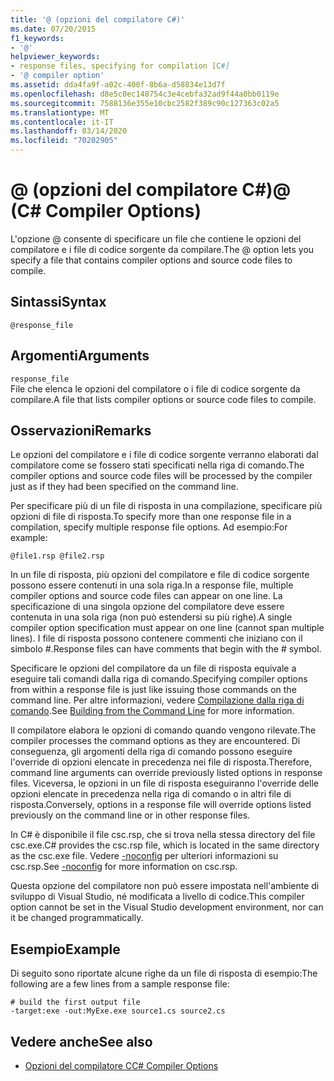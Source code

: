 ```yaml
---
title: '@ (opzioni del compilatore C#)'
ms.date: 07/20/2015
f1_keywords:
- '@'
helpviewer_keywords:
- response files, specifying for compilation [C#]
- '@ compiler option'
ms.assetid: dda4fa9f-a02c-400f-8b6a-d58834e13d7f
ms.openlocfilehash: d8e5c0ec148754c3e4cebfa32ad9f44a0bb0119e
ms.sourcegitcommit: 7588136e355e10cbc2582f389c90c127363c02a5
ms.translationtype: MT
ms.contentlocale: it-IT
ms.lasthandoff: 03/14/2020
ms.locfileid: "70202905"
---
```

# <a name="-c-compiler-options"></a><span data-ttu-id="5d73b-102">@ (opzioni del compilatore C#)</span><span class="sxs-lookup"><span data-stu-id="5d73b-102">@ (C# Compiler Options)</span></span>
<span data-ttu-id="5d73b-103">L'opzione @ consente di specificare un file che contiene le opzioni del compilatore e i file di codice sorgente da compilare.</span><span class="sxs-lookup"><span data-stu-id="5d73b-103">The @ option lets you specify a file that contains compiler options and source code files to compile.</span></span>  
  
## <a name="syntax"></a><span data-ttu-id="5d73b-104">Sintassi</span><span class="sxs-lookup"><span data-stu-id="5d73b-104">Syntax</span></span>  
  
```console  
@response_file  
```  
  
## <a name="arguments"></a><span data-ttu-id="5d73b-105">Argomenti</span><span class="sxs-lookup"><span data-stu-id="5d73b-105">Arguments</span></span>  
 `response_file`  
 <span data-ttu-id="5d73b-106">File che elenca le opzioni del compilatore o i file di codice sorgente da compilare.</span><span class="sxs-lookup"><span data-stu-id="5d73b-106">A file that lists compiler options or source code files to compile.</span></span>  
  
## <a name="remarks"></a><span data-ttu-id="5d73b-107">Osservazioni</span><span class="sxs-lookup"><span data-stu-id="5d73b-107">Remarks</span></span>  
 <span data-ttu-id="5d73b-108">Le opzioni del compilatore e i file di codice sorgente verranno elaborati dal compilatore come se fossero stati specificati nella riga di comando.</span><span class="sxs-lookup"><span data-stu-id="5d73b-108">The compiler options and source code files will be processed by the compiler just as if they had been specified on the command line.</span></span>  
  
 <span data-ttu-id="5d73b-109">Per specificare più di un file di risposta in una compilazione, specificare più opzioni di file di risposta.</span><span class="sxs-lookup"><span data-stu-id="5d73b-109">To specify more than one response file in a compilation, specify multiple response file options.</span></span> <span data-ttu-id="5d73b-110">Ad esempio:</span><span class="sxs-lookup"><span data-stu-id="5d73b-110">For example:</span></span>  
  
```console  
@file1.rsp @file2.rsp  
```  
  
 <span data-ttu-id="5d73b-111">In un file di risposta, più opzioni del compilatore e file di codice sorgente possono essere contenuti in una sola riga.</span><span class="sxs-lookup"><span data-stu-id="5d73b-111">In a response file, multiple compiler options and source code files can appear on one line.</span></span> <span data-ttu-id="5d73b-112">La specificazione di una singola opzione del compilatore deve essere contenuta in una sola riga (non può estendersi su più righe).</span><span class="sxs-lookup"><span data-stu-id="5d73b-112">A single compiler option specification must appear on one line (cannot span multiple lines).</span></span> <span data-ttu-id="5d73b-113">I file di risposta possono contenere commenti che iniziano con il simbolo #.</span><span class="sxs-lookup"><span data-stu-id="5d73b-113">Response files can have comments that begin with the # symbol.</span></span>  
  
 <span data-ttu-id="5d73b-114">Specificare le opzioni del compilatore da un file di risposta equivale a eseguire tali comandi dalla riga di comando.</span><span class="sxs-lookup"><span data-stu-id="5d73b-114">Specifying compiler options from within a response file is just like issuing those commands on the command line.</span></span> <span data-ttu-id="5d73b-115">Per altre informazioni, vedere [Compilazione dalla riga di comando](./how-to-set-environment-variables-for-the-visual-studio-command-line.md).</span><span class="sxs-lookup"><span data-stu-id="5d73b-115">See [Building from the Command Line](./how-to-set-environment-variables-for-the-visual-studio-command-line.md) for more information.</span></span>  
  
 <span data-ttu-id="5d73b-116">Il compilatore elabora le opzioni di comando quando vengono rilevate.</span><span class="sxs-lookup"><span data-stu-id="5d73b-116">The compiler processes the command options as they are encountered.</span></span> <span data-ttu-id="5d73b-117">Di conseguenza, gli argomenti della riga di comando possono eseguire l'override di opzioni elencate in precedenza nei file di risposta.</span><span class="sxs-lookup"><span data-stu-id="5d73b-117">Therefore, command line arguments can override previously listed options in response files.</span></span> <span data-ttu-id="5d73b-118">Viceversa, le opzioni in un file di risposta eseguiranno l'override delle opzioni elencate in precedenza nella riga di comando o in altri file di risposta.</span><span class="sxs-lookup"><span data-stu-id="5d73b-118">Conversely, options in a response file will override options listed previously on the command line or in other response files.</span></span>  
  
 <span data-ttu-id="5d73b-119">In C# è disponibile il file csc.rsp, che si trova nella stessa directory del file csc.exe.</span><span class="sxs-lookup"><span data-stu-id="5d73b-119">C# provides the csc.rsp file, which is located in the same directory as the csc.exe file.</span></span> <span data-ttu-id="5d73b-120">Vedere [-noconfig](./noconfig-compiler-option.md) per ulteriori informazioni su csc.rsp.</span><span class="sxs-lookup"><span data-stu-id="5d73b-120">See [-noconfig](./noconfig-compiler-option.md) for more information on csc.rsp.</span></span>  
  
 <span data-ttu-id="5d73b-121">Questa opzione del compilatore non può essere impostata nell'ambiente di sviluppo di Visual Studio, né modificata a livello di codice.</span><span class="sxs-lookup"><span data-stu-id="5d73b-121">This compiler option cannot be set in the Visual Studio development environment, nor can it be changed programmatically.</span></span>  
  
## <a name="example"></a><span data-ttu-id="5d73b-122">Esempio</span><span class="sxs-lookup"><span data-stu-id="5d73b-122">Example</span></span>  
 <span data-ttu-id="5d73b-123">Di seguito sono riportate alcune righe da un file di risposta di esempio:</span><span class="sxs-lookup"><span data-stu-id="5d73b-123">The following are a few lines from a sample response file:</span></span>  
  
```console  
# build the first output file  
-target:exe -out:MyExe.exe source1.cs source2.cs  
```  
  
## <a name="see-also"></a><span data-ttu-id="5d73b-124">Vedere anche</span><span class="sxs-lookup"><span data-stu-id="5d73b-124">See also</span></span>

- [<span data-ttu-id="5d73b-125">Opzioni del compilatore C</span><span class="sxs-lookup"><span data-stu-id="5d73b-125">C# Compiler Options</span></span>](./index.md)
